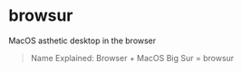 # browsur
MacOS asthetic desktop in the browser
> Name Explained: Browser + MacOS Big Sur = browsur
